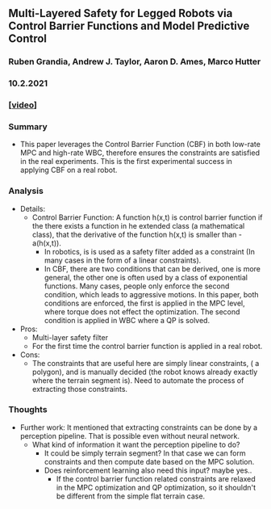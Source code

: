 #

## Multi-Layered Safety for Legged Robots via Control Barrier Functions and Model Predictive Control

### Ruben Grandia, Andrew J. Taylor, Aaron D. Ames, Marco Hutter

### 10.2.2021

### [[video](https://www.youtube.com/watch?v=TCDIirXfByE&feature=youtu.be)]

### Summary

- This paper leverages the Control Barrier Function (CBF) in both low-rate MPC and high-rate WBC, therefore ensures the constraints are satisfied in the real experiments. This is the first experimental success in applying CBF on a real robot.

### Analysis

- Details:
  - Control Barrier Function: A function h(x,t) is control barrier function if the there exists a function in he extended class (a mathematical class), that the derivative of the function h(x,t) is smaller than -a(h(x,t)).
    - In robotics, is is used as a safety filter added as a constraint (In many cases in the form of a linear constraints).
    - In CBF, there are two conditions that can be derived, one is more general, the other one is often used by a class of exponential functions. Many cases, people only enforce the second condition, which leads to aggressive motions. In this paper, both conditions are enforced, the first is applied in the MPC level, where torque does not effect the optimization. The second condition is applied in WBC where a QP is solved.
- Pros:
  - Multi-layer safety filter
  - For the first time the control barrier function is applied in a real robot.
- Cons:
  - The constraints that are useful here are simply linear constraints, ( a polygon), and is manually decided (the robot knows already exactly where the terrain segment is). Need to automate the process of extracting those constraints.
  
### Thoughts

- Further work: It mentioned that extracting constraints can be done by a perception pipeline. That is possible even without neural network.
  - What kind of information it want the perception pipeline to do?
    - It could be simply terrain segment? In that case we can form constraints and then compute date based on the MPC solution.
    - Does reinforcement learning also need this input? maybe yes..
      - If the control barrier function related constraints are relaxed in the MPC optimization and QP optimization, so it shouldn't be different from the simple flat terrain case.
  